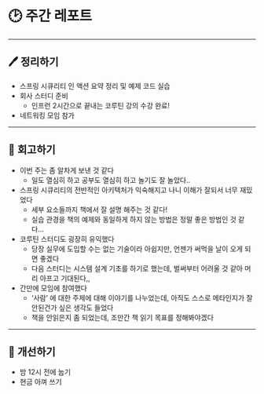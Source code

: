 # 🕑 주간 레포트

---

## 🖊 정리하기

- 스프링 시큐리티 인 액션 요약 정리 및 예제 코드 실습
- 회사 스터디 준비
  - 인프런 2시간으로 끝내는 코루틴 강의 수강 완료!
- 네트워킹 모임 참가

---

## 💭 회고하기

- 이번 주는 좀 알차게 보낸 것 같다
  - 일도 열심히 하고 공부도 열심히 하고 놀기도 잘 놀았다..
- 스프링 시큐리티의 전반적인 아키텍처가 익숙해지고 나니 이해가 잘되서 너무 재밌었다
  - 세부 요소들까지 책에서 잘 설명 해주는 것 같다!
  - 실습 관경을 책의 예제와 동일하게 하지 않는 방법은 정말 좋은 방법인 것 같다…
- 코루틴 스터디도 굉장히 유익했다
  - 당장 실무에 도입할 수는 없는 기술이라 아쉽지만, 언젠가 써먹을 날이 오게 되면 좋겠다
  - 다음 스터디는 시스템 설계 기초를 하기로 했는데, 벌써부터 어려울 것 같아 머리 아프고 기대된다,,
- 간만에 모임에 참여했다
  - ‘사람’ 에 대한 주제에 대해 이야기를 나누었는데, 아직도 스스로 메타인지가 잘 안된건가 싶은 생각도 들었다
  - 책을 안읽은지 좀 되었는데, 조만간 책 읽기 목표를 정해봐야겠다

---

## 🥊 개선하기

- 밤 12시 전에 눕기
- 현금 아껴 쓰기
